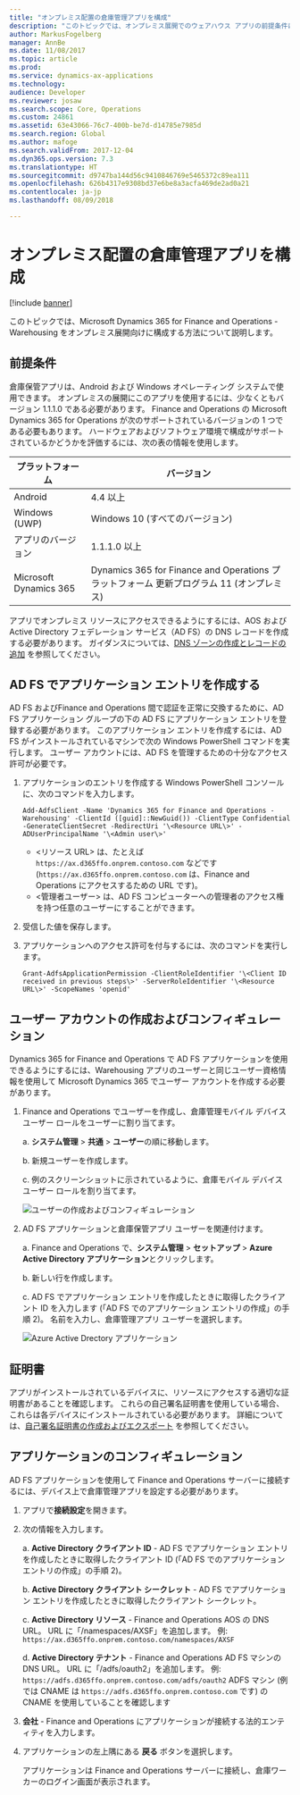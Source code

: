 ```yaml
---
title: "オンプレミス配置の倉庫管理アプリを構成"
description: "このトピックでは、オンプレミス展開でのウェアハウス アプリの前提条件について説明します。"
author: MarkusFogelberg
manager: AnnBe
ms.date: 11/08/2017
ms.topic: article
ms.prod: 
ms.service: dynamics-ax-applications
ms.technology: 
audience: Developer
ms.reviewer: josaw
ms.search.scope: Core, Operations
ms.custom: 24861
ms.assetid: 63e43066-76c7-400b-be7d-d14785e7985d
ms.search.region: Global
ms.author: mafoge
ms.search.validFrom: 2017-12-04
ms.dyn365.ops.version: 7.3
ms.translationtype: HT
ms.sourcegitcommit: d9747ba144d56c9410846769e5465372c89ea111
ms.openlocfilehash: 626b4317e9308bd37e6be8a3acfa469de2ad0a21
ms.contentlocale: ja-jp
ms.lasthandoff: 08/09/2018

---
```

# <a name="configure-the-warehousing-app-for-on-premises-deployments"></a>オンプレミス配置の倉庫管理アプリを構成

[!include [banner](../includes/banner.md)]

このトピックでは、Microsoft Dynamics 365 for Finance and Operations -Warehousing をオンプレミス展開向けに構成する方法について説明します。

## <a name="prerequisites"></a>前提条件
倉庫保管アプリは、Android および Windows オペレーティング システムで使用できます。 オンプレミスの展開にこのアプリを使用するには、少なくともバージョン 1.1.1.0 である必要があります。 Finance and Operations の Microsoft Dynamics 365 for Operations が次のサポートされているバージョンの 1 つである必要もあります。 ハードウェアおよびソフトウェア環境で構成がサポートされているかどうかを評価するには、次の表の情報を使用します。

| プラットフォーム               | バージョン                                                                            |
|------------------------|------------------------------------------------------------------------------------|
| Android                | 4.4 以上                                                                         |
| Windows (UWP)          | Windows 10 (すべてのバージョン)                                                          |
| アプリのバージョン            | 1.1.1.0 以上                                                                  |
| Microsoft Dynamics 365 | Dynamics 365 for Finance and Operations プラットフォーム 更新プログラム 11 (オンプレミス) |

アプリでオンプレミス リソースにアクセスできるようにするには、AOS および Active Directory フェデレーション サービス（AD FS）の DNS レコードを作成する必要があります。 ガイダンスについては、[DNS ゾーンの作成とレコードの追加](setup-deploy-on-premises-pu12.md#setup) を参照してください。

## <a name="create-an-application-entry-in-ad-fs"></a>AD FS でアプリケーション エントリを作成する
AD FS およびFinance and Operations 間で認証を正常に交換するために、AD FS アプリケーション グループの下の AD FS にアプリケーション エントリを登録する必要があります。 このアプリケーション エントリを作成するには、AD FS がインストールされているマシンで次の Windows PowerShell コマンドを実行します。 ユーザー アカウントには、AD FS を管理するための十分なアクセス許可が必要です。

1.  アプリケーションのエントリを作成する Windows PowerShell コンソールに、次のコマンドを入力します。  
    
        Add-AdfsClient -Name 'Dynamics 365 for Finance and Operations - Warehousing' -ClientId ([guid]::NewGuid()) -ClientType Confidential -GenerateClientSecret -RedirectUri '\<Resource URL\>' -ADUserPrincipalName '\<Admin user\>' 

    - \<リソース URL\> は、たとえば `https://ax.d365ffo.onprem.contoso.com` などです (`https://ax.d365ffo.onprem.contoso.com` は、Finance and Operations にアクセスするための URL です)。
    - \<管理者ユーザー\> は、AD FS コンピューターへの管理者のアクセス権を持つ任意のユーザーにすることができます。

2.  受信した値を保存します。

3.  アプリケーションへのアクセス許可を付与するには、次のコマンドを実行します。  
    
        Grant-AdfsApplicationPermission -ClientRoleIdentifier '\<Client ID received in previous steps\>' -ServerRoleIdentifier '\<Resource URL\>' -ScopeNames 'openid'

## <a name="create-and-configure-a-user-account"></a>ユーザー アカウントの作成およびコンフィギュレーション

Dynamics 365 for Finance and Operations で AD FS アプリケーションを使用できるようにするには、Warehousing アプリのユーザーと同じユーザー資格情報を使用して Microsoft Dynamics 365 でユーザー アカウントを作成する必要があります。

1.  Finance and Operations でユーザーを作成し、倉庫管理モバイル デバイス ユーザー ロールをユーザーに割り当てます。

    a.  **システム管理** \> **共通** \> **ユーザー**の順に移動します。
    
    b.  新規ユーザーを作成します。
    
    c.  例のスクリーンショットに示されているように、倉庫モバイル デバイス ユーザー ロールを割り当てます。

    ![ユーザーの作成およびコンフィギュレーション](media/wmapp-users.png)

2.  AD FS アプリケーションと倉庫保管アプリ ユーザーを関連付けます。

    a.  Finance and Operations で、**システム管理** \> **セットアップ** \> **Azure Active Directory アプリケーション**とクリックします。
    
    b.  新しい行を作成します。
    
    c.  AD FS でアプリケーション エントリを作成したときに取得したクライアント ID を入力します (「AD FS でのアプリケーション エントリの作成」の手順 2)。 名前を入力し、倉庫管理アプリ ユーザーを選択します。

    ![Azure Active Drectory アプリケーション ](media/azure-active-directory.png)

## <a name="certificates"></a>証明書 

アプリがインストールされているデバイスに、リソースにアクセスする適切な証明書があることを確認します。 これらの自己署名証明書を使用している場合、これらは各デバイスにインストールされている必要があります。 詳細については、[自己署名証明書の作成およびエクスポート](https://technet.microsoft.com/en-us/library/ff710475(v=ws.10).aspx) を参照してください。

## <a name="configure-the-application"></a>アプリケーションのコンフィギュレーション

AD FS アプリケーションを使用して Finance and Operations サーバーに接続するには、デバイス上で倉庫管理アプリを設定する必要があります。

1.  アプリで**接続設定**を開きます。
2.  次の情報を入力します。

    a.  **Active Directory クライアント ID** - AD FS でアプリケーション エントリを作成したときに取得したクライアント ID (「AD FS でのアプリケーション エントリの作成」の手順 2)。

    b.  **Active Directory クライアント シークレット** - AD FS でアプリケーション エントリを作成したときに取得したクライアント シークレット。

    c.  **Active Directory リソース** - Finance and Operations AOS の DNS URL。 URL に「/namespaces/AXSF」を追加します。 
        例: `https://ax.d365ffo.onprem.contoso.com/namespaces/AXSF`

    d.  **Active Directory テナント** - Finance and Operations AD FS マシンの DNS URL。 URL に「/adfs/oauth2」を追加します。 
        例: `https://adfs.d365ffo.onprem.contoso.com/adfs/oauth2` ADFS マシン (例では CNAME は `https://adfs.d365ffo.onprem.contoso.com` です) の CNAME を使用していることを確認します

3.  **会社** - Finance and Operations にアプリケーションが接続する法的エンティティを入力します。
4.  アプリケーションの左上隅にある **戻る** ボタンを選択します。

    アプリケーションは Finance and Operations サーバーに接続し、倉庫ワーカーのログイン画面が表示されます。

